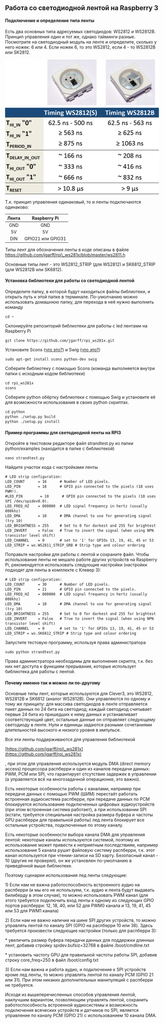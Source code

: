 ## Работа со светодиодной лентой на Raspberry 3

#### Подключение и определение типа ленты

Есть два основных типа адресуемых светодиодов: WS2812 и WS2812B. Принцип управления один и тот же, однако тайминги разные. Посмотрите на светодиодный модуль на ленте и определите, сколько у него ножек: 6 или 4. Если ножек 6, то это WS2812, если 4 - то WS2812B или SK2812.

![](/assets/timing_with_thumbs.png)

Т.к. принцип управления одинаковый, то и ленты подключаются одинаково: 

| Лента | Raspberry Pi |
| :---: | :---: |
| GND | GND |
| 5V | 5V |
| DIN | GPIO21 или GPIO31 |



Типы лент для обозначения ленты в коде описаны в файле https://github.com/jgarff/rpi\_ws281x/blob/master/ws2811.h

Основные типы лент - это WS2812\_STRIP \(для WS2812\) и SK6812\_STRIP \(для WS2812B или SK6812\).

#### Установка библиотеки для работы со светодиодной лентой

Определите папку, в которой будут находиться файлы библиотеки, и открыть путь к этой папке в терминале. По-умолчанию можно использовать домашнюю папку, для перехода в неё нужно выполнить команду

```
cd ~
```

Склонируйте репозиторий библиотеки для работы с led лентами на Raspberry Pi

```
git clone https://github.com/jgarff/rpi_ws281x.git
```

Установите Scons \([что это?](https://ru.wikipedia.org/wiki/SCons)\) и Swig \([что это?](https://ru.wikipedia.org/wiki/SWIG)\)

```
sudo apt-get install scons python-dev swig
```

Соберите библиотеку с помощью Scons \(команда выполняется внутри папки с исходным кодом библиотеки\)

```
cd rpi_ws281x
scons
```

Соберите python обёртку библиотеки с помощью Swig и установите её для возможности использования в своих python скриптах.

```
cd python
python ./setup.py build
python ./setup.py install
```

#### Пример программы для светодиодной ленты на RPI3

Откройте в текстовом редакторе файл strandtest.py из папки python/examples \(находится в папке с библиотекой\)

```
nano strandtest.py
```

Найдите участок кода с настройками ленты

```
# LED strip configuration:
LED_COUNT      = 16      # Number of LED pixels.
LED_PIN        = 18      # GPIO pin connected to the pixels (18 uses PWM!).
#LED_PIN        = 10      # GPIO pin connected to the pixels (10 uses SPI /dev/spidev0.0).
LED_FREQ_HZ    = 800000  # LED signal frequency in hertz (usually 800khz)
LED_DMA        = 10      # DMA channel to use for generating signal (try 10)
LED_BRIGHTNESS = 255     # Set to 0 for darkest and 255 for brightest
LED_INVERT     = False   # True to invert the signal (when using NPN transistor level shift)
LED_CHANNEL    = 0       # set to '1' for GPIOs 13, 19, 41, 45 or 53
LED_STRIP = ws.WS2811_STRIP_GRB # Strip type and colour ordering
```

Поправьте настройки для работы с лентой и сохраните файл. Чтобы использование ленты не мешало работе других устройств на Raspberry Pi, рекомендуется использовать следующие настройки \(настройки подходят для ленты в комплекте с Клевер 3\):

```
# LED strip configuration:
LED_COUNT      = 30      # Number of LED pixels.
LED_PIN        = 21      # GPIO pin connected to the pixels.
LED_FREQ_HZ    = 800000  # LED signal frequency in hertz (usually 800khz)
LED_DMA        = 10      # DMA channel to use for generating signal (try 10)
LED_BRIGHTNESS = 255     # Set to 0 for darkest and 255 for brightest
LED_INVERT     = False   # True to invert the signal (when using NPN transistor level shift)
LED_CHANNEL    = 0       # set to '1' for GPIOs 13, 19, 41, 45 or 53
LED_STRIP = ws.SK6812_STRIP # Strip type and colour ordering
```

Запустите тестовую программу, используя права администратора

```
sudo python strandtest.py
```

Права администратора необходимы для выполнения скрипта, т.к. без них нет доступа к функциям прерывания, которые использует библиотека для работы с лентой.

#### Почему именно так и можно ли по-другому

Основные типы лент, которые используются для Clever3, это WS2812, WS2812B и SK6812 \(аналог WS2812B\). Они управляются по одному и тому же принципу: для массива светодиодов в ленте отправляется пакет данных по 24 бита на светодиод; каждый светодиод считывает первые 24 бита из пришедших к нему данных и устанавливает соответствующий цвет, остальные данные он отправляет следующему светодиоду в ленте. Нули и единицы задаются разными сочетаниями длительностей высокого и низкого уровня в импульсе.

Все эти ленты поддерживаются для управления библиотекой

[https://github.com/jgarff/rpi\_ws281x](https://github.com/jgarff/rpi_ws281x)

, при этом для управления используется модуль DMA \(direct memory access\) процессора распберри и один из каналов передачи данных: PWM, PCM или SPI, что гарантирует отсутствие задержек в управлении \(а управляется всё на многозадачной операционке, это важно\).

Есть некоторые особенности работы с каналами, например при передаче данных с помощью PWM \(ШИМ\) перестаёт работать встроенная аудиосистема распберри, при передаче данных по PCM блокируется использование подключенных цифровых аудиоустройств \(при этом встроенная система работает\), а при использовании SPI \(кстати, требуется специальная настройка размера буфера и частоты GPU распберри для правильной работы\) лед лента блокирует все остальные устройства, подключенные по этому каналу.

Есть некоторые особенности выбора канала DMA для управления лентой: некоторые каналы используются системой, поэтому их использование может привести к неприятным последствиям, например использование 5 канала рушит файловую систему распберри, т.к. этот канал используется при чтении-записи на SD карту. Безопасный канал - 10 \(другие не проверял\), он же установлен по-умолчанию в приведённой выше библиотеке.

Поэтому сценарии использования лед ленты следующие:

1\) Если нам не важна работоспособность встроенного аудио на распберри \(и мы его не используем, т.к. аудио и лента будут выдавать билиберду в этом случае\), то можно использовать PWM канал \(для этого требуется подключить вход ленты к одному из следующих GPIO портов распберри: 12, 18, 40, или 52 для PWM0 канала и 13, 19, 41, 45 или 53 для PWM1 канала\)

2\) Если нам не важно наличие на шине SPI других устройств, то можно управлять лентой по каналу SPI \(GPIO на распберри 10 или 38\). Здесь требуется произвести следующие настройки \(только для распберри 3\):

\* увеличить размер буфера передачи данных для поддержки длинных лент, добавив стройку spidev.bufsiz=32768 в файле /boot/cmdline.txt

\* установить частоту GPU для правильной частоты работы SPI, добавив строку core\_freq=250 в файл /boot/config.txt

3\) Если нам важна и работа аудио, и подключение к SPI устройств кроме лед ленты, то можно управлять лентой по каналу PCM \(GPIO 21 или 31\). При этом никаких дополнительных манипуляций с распберри не требуется.

Исходя из вышеперечисленных способов управления лентой, наилучшим вариантом, позволяющим управлять лентой, сохранить работоспособность встроенной аудиосистемы и возможность подключения всяческих устройств и датчиков по SPI, является управление по каналу PCM \(GPIO 21\) с использованием 10 канала DMA.

